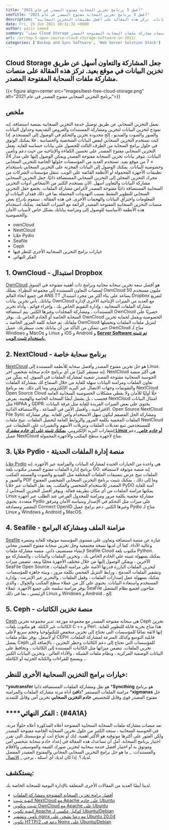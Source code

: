 ```yaml
---
title: "أفضل 5 برنامج تخزين السحابة مفتوح المصدر في عام 2021" 
seoTitle: "أفضل 5 برنامج تخزين السحابة مفتوح المصدر في عام 2021" 
description: "يعمل التخزين السحابي مفتوح المصدر على تحسين الكفاءة والإنتاجية من حيث دعم وتأمين البيانات. تركز هذه المقالة على أفضل تطبيقات التخزين السحابية" 
date: Fri, 25 Jun 2021 10:31:32 +0000
author: yasir saeed
summary: "جعلت Cloud Storage المشاركة والتعاون أسهل عن طريق تخزين البيانات في موقع بعيد. تركز هذه المقالة على منصات مشاركة ملفات السحابة المفتوحة المصدر." 
url: /ar/top-5-open-source-cloud-storage-software-in-2021/
categories: ['Backup and Sync Software', 'Web Server Solution Stack']
---
```


## Cloud Storage جعل المشاركة والتعاون أسهل عن طريق تخزين البيانات في موقع بعيد. تركز هذه المقالة على منصات مشاركة ملفات السحابة المفتوحة المصدر.

{{< figure align=center src="images/best-free-cloud-storage.png" alt="برنامج التخزين السحابي مفتوح المصدر في عام 2021">}}


## **ملخص**
يعمل التخزين السحابي عن طريق توصيل خدمة التخزين السحابية بمنصة استضافة. إنه نموذج لتخزين البيانات لتخزين ومشاركة المستندات والعروض التقديمية وجداول البيانات والصور والصوت والفيديو ، إلخ محدودة تخزين والتحكم في الوصول إلى المستخدم. إذا كنت تستخدم التخزين السحابي لبعض البيانات الشخصية والحساسة ، فلا يمكنك الوثوق في حلول برامج السحابة من الطرف الثالث للحصول على بيانات حساسة للغاية. يعمل التخزين السحابي مفتوح المصدر على تحسين الكفاءة والإنتاجية من حيث دعم وتأمين البيانات.
تتوفر بيانات تخزين السحابة مفتوحة المصدر ويمكن الوصول إليها على مدار 24 × 7 من موقع بعيد. تستخدم العديد من المؤسسات حلولها الخاصة للتخزين السحابي وخصوصية البيانات. يمكنك الوصول إلى البيانات المخزنة على التخزين السحابي باستخدام تطبيقات الأجهزة المحمولة أو الأنظمة القائمة على الويب. تنتقل مؤسسات الشركات من محرك التخزين المحلي إلى التخزين السحابي المستضافة ذاتيًا. جعل التخزين السحابي مشاركة البيانات والتعاون أسهل. الآن يستخدم الكثير من الأشخاص أدوات التخزين السحابية المستضافة ذاتيًا مفتوحة المصدر لأغراض مشاركة الملفات. يخضع حقل التخزين السحابي للتطوير النشط بسبب التهديدات المحتملة بما في ذلك فقدان البيانات أو المعلومات واختراق البيانات والهجمات الأخرى.
في هذه المقالة ، سنقوم بإدراج بعض منصات التخزين السحابية المفتوحة المصدر الرائعة مع الميزات الشائعة. يمكنك استخدام هذه الأنظمة الأساسية للوصول إلى ومزامنة بياناتك بشكل خاص لأسباب الأمان والخصوصية.
  * ownCloud
  * NextCloud
  * خلايا Pydio
  * Seafile
  * Ceph
  * خيارات برامج التخزين السحابية الأخرى للنظر فيها
  * الفكر النهائي

## 1. OwnCloud - استبدال Dropbox
[OwnCloud][1] هو أفضل سعة تخزين سحابة مجانية وبرامج ذات أهمية مفتوحة في السوق لمنصات التعاون المستندة إلى مجموعة النظراء. يمتلك OwnCloud 50 مليون مستخدم في جميع أنحاء العالم ANS TT يساعد على بناء أكثر من مجرد استبدال Dropbox لتفريغ بياناتك. يأتي تخزين بيانات OwnCloud مع العديد من الميزات الإنتاجية الأخرى لإدارة مشاركة الملفات السحابية ، وإدارة التقويم الخاص بك ، وإجراء قوائم ، وأداة تحرير المستندات ، ومشاركة المجلدات وغيرها الكثير. يتم استضافة OwnCloud حصريًا على السحابة الخاصة أو الخادم الخاص بك. يوفر OwnCloud الخصوصية ويعمل لحماية تخزين ملفاتك. تم حماية كلمة المرور الخاصة بـ OwnCloud لتنزيل ملفات الملفات وتحميلها حتى تتمكن من التأكد من أن بياناتك تحت سيطرتك.
عميل OwnCloud متاح لـ Windows و MacOs و Linux و iOS و Android و [**Server Software تم تثبيته باستخدام تثبيت الويب.** ][2]

## 2. NextCloud - برنامج سحابة خاصة
[NextCloud][3] هو حل تخزين مفتوح المصدر وأفضل سحابة للأنظمة المستندة إلى Linux. إنه مستقر كثيرًا من أي برنامج خادم سحابة شخصي آخر. NextCloud هي أكثر منصة الحوسبة السحابية مفتوحة المصدر شعبية لمشاركة الملفات في السوق. إنه يمكّن من تعاون الملفات ومزامنة البيانات سهلة للغاية من خلال السماح لك بمشاركة الملفات والتقويمات وجهات الاتصال عبر البريد الإلكتروني وما إلى ذلك. يعد برنامج NextCloud Open Source Cloud حلًا أوليًا للأمان ولا يغطي مشكلات الخصوصية السحابية العامة فحسب ، بل يشمل أيضًا السحابة الخاصة والهجينة. يفرض NextCloud امتثال البيانات مثل HIPAA و GDPR.
يحتوي على بعض الميزات الفريدة للغاية مثل غرفة البيانات الافتراضية ، وأفضل الأمن في الصناعة ، والاستضافة الذاتية. Open Source NextCloud File Sync ومشاركة الحل المصمم ليكون سهل الاستخدام وآمن للغاية. يوفر مشاركة الملفات المحمية بكلمة المرور والروابط العامة لتحميل الملفات. تتيح ملفات NextCloud للمستخدمين تتبع تعديلات الملفات وتنزيلات الأسهم والتغييرات على التعليقات عبر إشعارات البريد الإلكتروني. [**يمكنك تثبيته على أي خادم مشترك Linux أو خادم خاص.** ][4]
دعم عميل NextCloud متاح لأجهزة سطح المكتب والأجهزة المحمولة.

## 3. خلايا Pydio - منصة إدارة الملفات الحديثة
[خلايا Pydio][5] هي واحدة من الخيارات الجيدة لمشاركة البيانات والمزامنة عبر الأجهزة. إنه برنامج إدارة الملفات مفتوح المصدر مكتوب بلغة GO. إنه منصة موثوقة لاستضافة الملفات تتيح عرض تنسيقات الملفات المختلفة مثل الفيديو والصوت والمستند المكتب والصور و PDF وما إلى ذلك ، يمكنك تثبيت برنامج التخزين السحابي الشخصي المفتوح المصدر للاستخدام الشخصي والمكتب. يعد نقل الملفات عبر خلايا PyDO آمنة للغاية يمكنها مزامنة الملفات من أي مكان بطريقة فعالة. ويوفر أفضل التخزين السحابي لـ Linux مشاركة محمية بكلمة مرور ومزامنة للمجدول الفرعي عند الطلب عبر أجهزة متعددة. يحتوي Pydio على ميزات مثل التحكم في الإصدار وسياسة الأمان ومرفق التشفير ومصادقة Connect OpenID وغيرها الكثير.
دعم برامج عميل Pydio متاح لـ Linux و Windows و Android و MacOS.

## 4. Seafile - مزامنة الملف ومشاركة البرامج
[Seafile][6] عبارة عن منصة استضافة وتعاون على مستوى المؤسسة موثوقة للغاية ومثمرة وعالية الأداء. كما أن لديها نسخة مجتمعية وحل تخزين سحابة مفتوح المصدر مجاني لإنشاء مستضيف ذاتي. منصة مشاركة ملفات Seafile Cloud مكتوب بلغة Python.
يمكنك بسهولة تثبيته على الخادم الخاص بك ، وتخزين الملفات والبيانات ، والمشاركة مع الآخرين ، ويمكن الوصول إليها من خلال مختلف الأجهزة محليًا وبعد. تتضمن ميزات SeaFile Open Source لتخزين الملفات البارزة قدرتها الآمنة على مزامنة الملفات ، وتشفير الملفات المدمج ، ورابط التنزيل المحمي بكلمة مرور ، وبيئة جاهزة للمؤسسات. يمكنك بسهولة عمل إصدارات الملفات ، وقفل الملفات ، والتحرير عبر الإنترنت ، وإدارة المستخدم واستعادة البيانات. يحتوي على كل من عملاء سطح المكتب والجوال ، والذي يوفر مزامنة سلسة على جميع الأجهزة.
عملاء SeaFile متاحون لجميع نظام التشغيل الرئيسي ، بما في ذلك Linux و Windows و Android ، إلخ.

## 5. Ceph - منصة تخزين الكائنات
[Ceph][7] هي سحابة مفتوحة المصدر مع مجموعة موزعة. تدير مجموعة تخزين Ceph تخزين الكائنات عبر الكتلة. هو مكتوب بلغات C ++ و Perl. هذا متاح بحرية قابلة للتطوير للغاية. إنها لائقة تمامًا للمؤسسات التي تحتاج إلى تخزين منخفض للتكنولوجيا وحجم سريع لأعلى أو لأسفل. يوفر نظام ملفات CEPH قابلية التوسع وكذلك السرعة لمشاركة الملفات. يفضل Ceph للمؤسسات التي تحتاج إلى دعم الكائنات وحظر التخزين ، بالإضافة إلى تخزين الملفات.
تتضمن ميزاتها مثل الكائنات المستندة إلى الكائنات ، وتحافظ على البيانات الوصفية المركزية ، ونظام ملفات الشبكة ، والأداء العالي ، وتخزين البيانات الكبير ، ويسمح للقراءات والكتابة الجزئية أو الكاملة.

## خيارات برامج التخزين السحابية الأخرى للنظر:
  ***youtransfer**  هو نقل ومشاركة الملفات المستضافة ذاتيا
  ***Syncthing**  هو برنامج مزامنة الملفات المستمر
  ***دافئ**  أداة مرنة مشاركة الملفات والمزامنة
  ***xigmanas**  حل مفتوح المصدر قوي وقابل للتخصيص
  **خادم التخزين السحابي**  تخزين آمن وقابل للتمديد

## ****الفكر النهائي **:** {#4A1A}
تعد منصات مشاركة ملفات السحابة السحابية المفتوحة أعلاه المذكورة أعلاه حلولًا مرنة. في الحوسبة السحابية ، ستجد الكثير من حلول تخزين السحابة الخاصة مفتوحة المصدر ولكن العثور على أكثرها موثوقية هو الأكثر أهمية. إنك أو تحتاج أنت أو مؤسستك التي تقرر اختيار برنامج السحابة. آمل أن تساعدك هذه المقالة في إعداد خادم سحابة شخصي آمن وموثوق به أو اختيار أفضل خدمة سحابية لتخزين صورك القيمة والموسيقى والأفلام والمستندات.
_ ما هو حل برامج التخزين السحابي المجاني والمفتوح المصدر المفضل لديك؟. إذا كان لديك أي أسئلة ، يرجى _ [الاتصال][8].

## يستكشف:
لدينا أيضًا العديد من المقالات الأخرى المتعلقة بالإدارة اليومية للسحابة الخاصة بك.
  * [أفضل برامج تخزين السحابة المفتوحة ومشاركة الملفات][9]
  * [كيفية تثبيت NextCloud مع Apache على خادم Ubuntu][4]
  * [تثبيت وتكوين OwnCloud مع Apache على Ubuntu][2]
  * [كيفية تكوين Apache كوكيل عكسي لـ Ubuntu/Debian][10]
  * [تأمين وتشفير nginx مع دعنا نشحن على Ubuntu 20.04][11]
  * [تكوين HTTP/2 دعم في Nginx على Ubuntu/Debian][12]

  
[1]: https://owncloud.com/
[2]: https://blog.containerize.com/backup-and-sync-software/how-to-install-and-configure-owncloud-with-apache-on-ubuntu/
[3]: https://nextcloud.com/
[4]: https://blog.containerize.com/backup-and-sync-software/how-to-install-nextcloud-with-apache-on-ubuntu-server/
[5]: https://pydio.com/
[6]: https://www.seafile.com/
[7]: https://ceph.io/en/
[8]: mailto:yasir.saeed@aspose.com
[9]: https://products.containerize.com/backup-and-sync/
[10]: https://blog.containerize.com/web-server-solution-stack/how-to-configure-apache-as-a-reverse-proxy-for-ubuntudebian/
[11]: https://blog.containerize.com/web-server-solution-stack/how-to-secure-nginx-with-letsencrypt-on-ubuntu-20-04/
[12]: https://blog.containerize.com/web-server-solution-stack/how-to-configure-http2-support-in-nginx-on-ubuntudebian/
